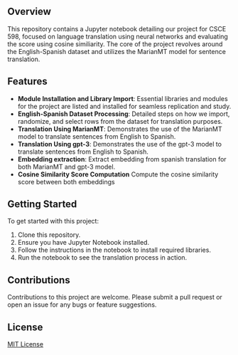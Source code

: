 
## Overview
This repository contains a Jupyter notebook detailing our project for CSCE 598, focused on language translation using neural networks and evaluating the score using cosine similiarity. The core of the project revolves around the English-Spanish dataset and utilizes the MarianMT model for sentence translation.

## Features
- **Module Installation and Library Import**: Essential libraries and modules for the project are listed and installed for seamless replication and study.
- **English-Spanish Dataset Processing**: Detailed steps on how we import, randomize, and select rows from the dataset for translation purposes.
- **Translation Using MarianMT**: Demonstrates the use of the MarianMT model to translate sentences from English to Spanish.
- **Translation Using gpt-3**: Demonstrates the use of the gpt-3 model to translate sentences from English to Spanish.
- **Embedding extraction**: Extract embedding from spanish translation for both MarianMT and gpt-3 model.
- **Cosine Similarity Score Computation** Compute the cosine similarity score between both embeddings



## Getting Started
To get started with this project:
1. Clone this repository.
2. Ensure you have Jupyter Notebook installed.
3. Follow the instructions in the notebook to install required libraries.
4. Run the notebook to see the translation process in action.

## Contributions
Contributions to this project are welcome. Please submit a pull request or open an issue for any bugs or feature suggestions.

## License
[MIT License](LICENSE)

